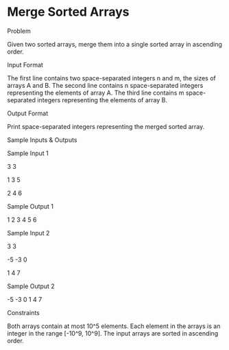 # Merge Sorted Arrays

Problem





Given two sorted arrays, merge them into a single sorted array in ascending order.





Input Format



The first line contains two space-separated integers n and m, the sizes of arrays A and B. The second line contains n space-separated integers representing the elements of array A. The third line contains m space-separated integers representing the elements of array B.





Output Format



Print space-separated integers representing the merged sorted array.





Sample Inputs & Outputs



Sample Input 1

3 3

1 3 5

2 4 6





Sample Output 1

1 2 3 4 5 6







Sample Input 2

3 3

-5 -3 0

1 4 7





Sample Output 2

-5 -3 0 1 4 7







Constraints



Both arrays contain at most 10^5 elements. Each element in the arrays is an integer in the range [-10^9, 10^9]. The input arrays are sorted in ascending order.





